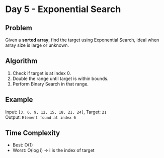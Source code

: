# Day 5 - Exponential Search 

##  Problem
Given a **sorted array**, find the target using Exponential Search, ideal when array size is large or unknown.

##  Algorithm
1. Check if target is at index 0.
2. Double the range until target is within bounds.
3. Perform Binary Search in that range.

##  Example
Input: `[3, 6, 9, 12, 15, 18, 21, 24]`, Target: `21`  
Output: `Element found at index 6`

##  Time Complexity
- Best: O(1)
- Worst: O(log i) → i is the index of target
